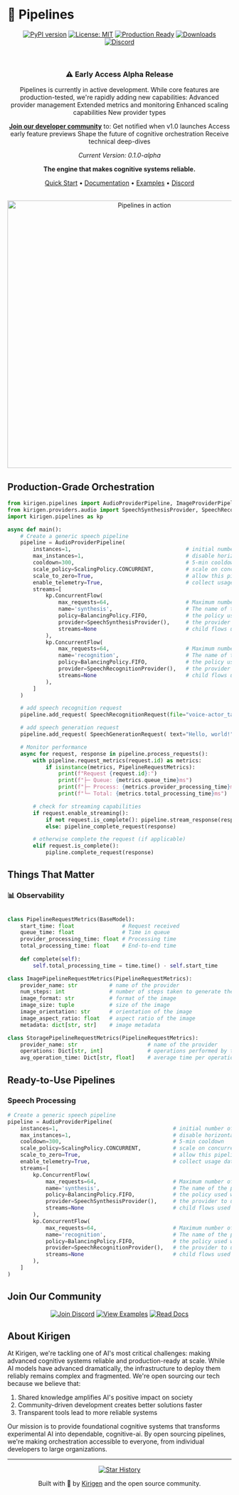 # 🚀 Pipelines

<div align="center">

[![PyPI version](https://badge.fury.io/py/kirigen-pipelines.svg)](https://badge.fury.io/py/kirigen-pipelines)
[![License: MIT](https://img.shields.io/badge/License-MIT-yellow.svg)](https://opensource.org/licenses/MIT)
[![Production Ready](https://img.shields.io/badge/Production-Ready-success.svg)](https://kirigen.co)
[![Downloads](https://img.shields.io/pypi/dm/kirigen-pipelines)](https://pypi.org/project/kirigen-pipelines)
[![Discord](https://img.shields.io/discord/1234567890?label=Join%20Community&color=5865F2)](https://discord.gg/kirigen)

<br/>

### ⚠️ Early Access Alpha Release
Pipelines is currently in active development. While core features are production-tested, we're rapidly adding new capabilities:
Advanced provider management
Extended metrics and monitoring
Enhanced scaling capabilities
New provider types

**[Join our developer community](https://kirigen.co/newsletter)** to:
Get notified when v1.0 launches
Access early feature previews
Shape the future of cognitive orchestration
Receive technical deep-dives

*Current Version: 0.1.0-alpha*

**The engine that makes cognitive systems reliable.**

[Quick Start](https://docs.kirigen.co/quick-start) •
[Documentation](https://docs.kirigen.co) •
[Examples](https://github.com/kirigen/pipelines/examples) •
[Discord](https://discord.gg/kirigen)

<br/>

<img src="https://kirigen.co/pipeline-demo.gif" alt="Pipelines in action" width="600px" />

</div>

## Production-Grade Orchestration

```python
from kirigen.pipelines import AudioProviderPipeline, ImageProviderPipeline, PipelineRequestMetrics
from kirigen.providers.audio import SpeechSynthesisProvider, SpeechRecognitionProvider
import kirigen.pipelines as kp

async def main():
    # Create a generic speech pipeline
    pipeline = AudioProviderPipeline(    
        instances=1,                                    # initial number of instances
        max_instances=1,                                # disable horizontal scaling
        cooldown=300,                                   # 5-min cooldown 
        scale_policy=ScalingPolicy.CONCURRENT,          # scale on concurrency 
        scale_to_zero=True,                             # allow this pipeline to reduce resources when not in use
        enable_telemetry=True,                          # collect usage data and metrics to help improve your services
        streams=[
            kp.ConcurrentFlow(
                max_requests=64,                        # Maximum number of requests stored in the processing queue
                name='synthesis',                       # The name of the provider stream
                policy=BalancingPolicy.FIFO,            # the policy used when processing requests
                provider=SpeechSynthesisProvider(),     # the provider to use
                streams=None                            # child flows used during the request processing
            ),
            kp.ConcurrentFlow(
                max_requests=64,                        # Maximum number of requests stored in the processing queue
                name='recognition',                     # The name of the provider stream
                policy=BalancingPolicy.FIFO,            # the policy used when processing requests
                provider=SpeechRecognitionProvider(),   # the provider to use
                streams=None                            # child flows used during the request processing
            ),
        ]
    )

    # add speech recognition request
    pipeline.add_request( SpeechRecognitionRequest(file="voice-actor_take_001.wav") )

    # add speech generation request
    pipeline.add_request( SpeechGenerationRequest( text="Hello, world!", voice="default" ) )

    # Monitor performance
    async for request, response in pipeline.process_requests():
        with pipeline.request_metrics(request.id) as metrics:
            if isinstance(metrics, PipelineRequestMetrics):
                print(f"Request {request.id}:")
                print(f"├─ Queue: {metrics.queue_time}ms")
                print(f"├─ Process: {metrics.provider_processing_time}ms")
                print(f"└─ Total: {metrics.total_processing_time}ms")

        # check for streaming capabilities
        if request.enable_streaming():
            if not request.is_complete(): pipeline.stream_response(response)
            else: pipeline_complete_request(response)

        # otherwise complete the request (if applicable)
        elif request.is_complete(): 
            pipline.complete_request(response)
```

## Things That Matter

### 📊 Observability
```python

class PipelineRequestMetrics(BaseModel):
    start_time: float               # Request received
    queue_time: float               # Time in queue
    provider_processing_time: float # Processing time
    total_processing_time: float    # End-to-end time
    
    def complete(self):
        self.total_processing_time = time.time() - self.start_time

class ImagePipelineRequestMetrics(PipelineRequestMetrics):
    provider_name: str          # name of the provider
    num_steps: int              # number of steps taken to generate the image
    image_format: str           # format of the image
    image_size: tuple           # size of the image
    image_orientation: str      # orientation of the image
    image_aspect_ratio: float   # aspect ratio of the image
    metadata: dict[str, str]    # image metadata

class StoragePipelineRequestMetrics(PipelineRequestMetrics):    
    provider_name: str                      # name of the provider    
    operations: Dict[str, int]              # operations performed by the provider
    avg_operation_time: Dict[str, float]    # average time per operation
```

## Ready-to-Use Pipelines

### Speech Processing
```python
# Create a generic speech pipeline
pipeline = AudioProviderPipeline(    
    instances=1,                                    # initial number of instances
    max_instances=1,                                # disable horizontal scaling
    cooldown=300,                                   # 5-min cooldown 
    scale_policy=ScalingPolicy.CONCURRENT,          # scale on concurrency 
    scale_to_zero=True,                             # allow this pipeline to reduce resources when not in use
    enable_telemetry=True,                          # collect usage data and metrics to help improve your services
    streams=[
        kp.ConcurrentFlow(
            max_requests=64,                        # Maximum number of requests stored in the processing queue
            name='synthesis',                       # The name of the provider stream
            policy=BalancingPolicy.FIFO,            # the policy used when processing requests
            provider=SpeechSynthesisProvider(),     # the provider to use
            streams=None                            # child flows used during the request processing
        ),
        kp.ConcurrentFlow(
            max_requests=64,                        # Maximum number of requests stored in the processing queue
            name='recognition',                     # The name of the provider stream
            policy=BalancingPolicy.FIFO,            # the policy used when processing requests
            provider=SpeechRecognitionProvider(),   # the provider to use
            streams=None                            # child flows used during the request processing
        ),
    ]
)
```

## Join Our Community

<div align="center">

[![Join Discord](https://img.shields.io/badge/Join-Discord-5865F2?style=for-the-badge&logo=discord&logoColor=white)](https://discord.gg/kirigen)
[![View Examples](https://img.shields.io/badge/View-Examples-FF4B4B?style=for-the-badge&logo=github&logoColor=white)](https://github.com/kirigen-ai/pipelines/examples)
[![Read Docs](https://img.shields.io/badge/Read-Docs-0076D6?style=for-the-badge&logo=readthedocs&logoColor=white)](https://kirigen.co/docs/en-us/getting-started)

</div>

## About Kirigen

At Kirigen, we're tackling one of AI's most critical challenges: making advanced cognitive systems reliable and production-ready at scale. While AI models have advanced dramatically, the infrastructure to deploy them reliably remains complex and fragmented. We're open sourcing our tech because we believe that: 

1. Shared knowledge amplifies AI's positive impact on society
2. Community-driven development creates better solutions faster
3. Transparent tools lead to more reliable systems

Our mission is to provide foundational cognitive systems that transforms experimental AI into dependable, cognitive-ai. By open sourcing pipelines, we're making orchestration accessible to everyone, from individual developers to large organizations.

<div align="center">

---

[![Star History](https://img.shields.io/github/stars/kirigen-ai/pipelines?style=social)](https://github.com/kirigen-ai/pipelines/stargazers)

Built with 💜 by [Kirigen](https://kirigen.co) and the open source community.

</div>
